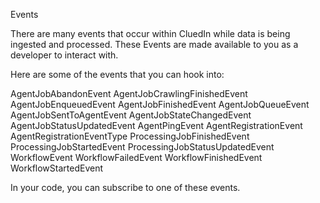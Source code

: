 Events

There are many events that occur within CluedIn while data is being ingested and processed. These Events are made available to you as a developer to interact with. 

Here are some of the events that you can hook into:

AgentJobAbandonEvent
AgentJobCrawlingFinishedEvent
AgentJobEnqueuedEvent
AgentJobFinishedEvent
AgentJobQueueEvent
AgentJobSentToAgentEvent
AgentJobStateChangedEvent
AgentJobStatusUpdatedEvent
AgentPingEvent
AgentRegistrationEvent
AgentRegistrationEventType
ProcessingJobFinishedEvent
ProcessingJobStartedEvent
ProcessingJobStatusUpdatedEvent
WorkflowEvent
WorkflowFailedEvent
WorkflowFinishedEvent
WorkflowStartedEvent

In your code, you can subscribe to one of these events.